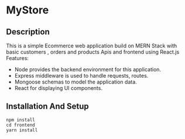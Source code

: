 # MyStore
## Description
This is a simple Ecommerce web application build on MERN Stack with basic customers , orders and products Apis and frontend using React.js
Features:
* Node provides the backend environment for this application.
* Express middleware is used to handle requests, routes.
* Mongoose schemas to model the application data.
* React for displaying UI components.


## Installation And Setup 
```
npm install
cd frontend
yarn install 
```

